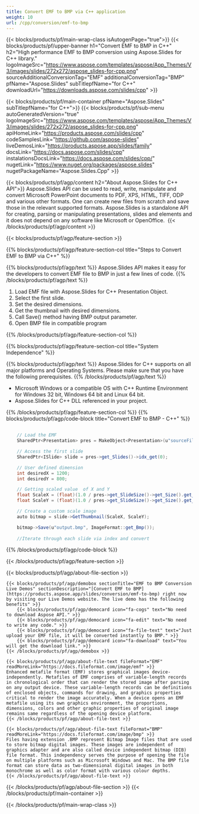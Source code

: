 ```yaml
---
title: Convert EMF to BMP via C++ application
weight: 10
url: /cpp/conversion/emf-to-bmp
---
```


{{< blocks/products/pf/main-wrap-class isAutogenPage="true">}}
{{< blocks/products/pf/upper-banner h1="Convert EMF to BMP in C++" h2="High performance EMF to BMP conversion using Aspose.Slides for C++ library." logoImageSrc="https://www.aspose.com/templates/aspose/App_Themes/V3/images/slides/272x272/aspose_slides-for-cpp.png" sourceAdditionalConversionTag="EMF" additionalConversionTag="BMP" pfName="Aspose.Slides" subTitlepfName="for C++" downloadUrl="https://downloads.aspose.com/slides/cpp" >}}

{{< blocks/products/pf/main-container pfName="Aspose.Slides" subTitlepfName="for C++">}}
{{< blocks/products/pf/sub-menu autoGeneratedVersion="true" logoImageSrc="https://www.aspose.com/templates/aspose/App_Themes/V3/images/slides/272x272/aspose_slides-for-cpp.png" apiHomeLink="https://products.aspose.com/slides/cpp" codeSamplesLink="https://github.com/aspose-slides" liveDemosLink="https://products.aspose.app/slides/family" docsLink="https://docs.aspose.com/slides/cpp" instalationsDocsLink="https://docs.aspose.com/slides/cpp/" nugetLink="https://www.nuget.org/packages/aspose.slides" nugetPackageName="Aspose.Slides.Cpp" >}}


{{< blocks/products/pf/agp/content h2="About Aspose.Slides for C++ API">}}
    Aspose.Slides API can be used to read, write, manipulate and convert Microsoft PowerPoint documents to PDF, XPS, HTML, TIFF, ODP and various other formats. One can create new files from scratch and save those in the relevant supported formats. Aspose.Slides is a standalone API for creating, parsing or manipulating presentations, slides and elements and it does not depend on any software like Microsoft or OpenOffice. ‎
{{< /blocks/products/pf/agp/content >}}

{{< blocks/products/pf/agp/feature-section >}}

{{% blocks/products/pf/agp/feature-section-col title="Steps to Convert EMF to BMP via C++" %}}

{{% blocks/products/pf/agp/text %}}
Aspose.Slides API makes it easy for the developers to convert EMF file to BMP in just a few lines of code.
{{% /blocks/products/pf/agp/text %}}

1. Load EMF file with Aspose.Slides for C++ Presentation Object.
1. Select the first slide.
1. Set the desired dimensions.
1. Get the thumbnail with desired dimensions.
1. Call Save() method having BMP output parameter.
1. Open BMP file in compatible program

{{% /blocks/products/pf/agp/feature-section-col %}}

{{% blocks/products/pf/agp/feature-section-col title="System Independence" %}}

{{% blocks/products/pf/agp/text %}}
Aspose.Slides for C++ supports on all major platforms and Operating Systems. Please make sure that you have the following prerequisites.
{{% /blocks/products/pf/agp/text %}}

+ Microsoft Windows or a compatible OS with C++ Runtime Environment for Windows 32 bit, Windows 64 bit and Linux 64 bit.
+ Aspose.Slides for C++ DLL referenced in your project.

{{% /blocks/products/pf/agp/feature-section-col %}}
{{% blocks/products/pf/agp/code-block title="Convert EMF to BMP - C++‎" %}}

```cs
    
    // Load the EMF
    SharedPtr<Presentation> pres = MakeObject<Presentation>(u"sourceFile.emf");

    // Access the first slide
    SharedPtr<ISlide> slide = pres->get_Slides()->idx_get(0);

    // User defined dimension
    int desiredX = 1200;
    int desiredY = 800;

    // Getting scaled value  of X and Y
    float ScaleX = (float)(1.0 / pres->get_SlideSize()->get_Size().get_Width()) * desiredX;
    float ScaleY = (float)(1.0 / pres->get_SlideSize()->get_Size().get_Height()) * desiredY;

    // Create a custom scale image
    auto bitmap = slide->GetThumbnail(ScaleX, ScaleY);

    bitmap->Save(u"output.bmp", ImageFormat::get_Bmp());
        
    //Iterate through each slide via index and convert
```

{{% /blocks/products/pf/agp/code-block %}}

{{< /blocks/products/pf/agp/feature-section >}}

{{< blocks/products/pf/agp/about-file-section >}}

    {{< blocks/products/pf/agp/demobox sectionTitle="EMF to BMP Conversion Live Demos" sectionDescription="[Convert EMF to BMP](https://products.aspose.app/slides/conversion/emf-to-bmp) right now by visiting our Live Demos website. The live demo has the following benefits" >}}
        {{< blocks/products/pf/agp/democard icon="fa-cogs" text="No need to download Aspose API." >}}
        {{< blocks/products/pf/agp/democard icon="fa-edit" text="No need to write any code." >}}
        {{< blocks/products/pf/agp/democard icon="fa-file-text" text="Just upload your EMF file, it will be converted instantly to BMP." >}}
        {{< blocks/products/pf/agp/democard icon="fa-download" text="You will get the download link." >}}
    {{< /blocks/products/pf/agp/demobox >}}

    {{< blocks/products/pf/agp/about-file-text fileFormat="EMF" readMoreLink="https://docs.fileformat.com/image/emf" >}}
    Enhanced metafile format (EMF) stores graphical images device-independently. Metafiles of EMF comprises of variable-length records in chronological order that can render the stored image after parsing on any output device. These variable-length records can be definitions of enclosed objects, commands for drawing, and graphics properties critical to render the image accurately. When a device opens an EMF metafile using its own graphics environment, the proportions, dimensions, colors and other graphic properties of original image remains same regardless of the opening device platform.
    {{< /blocks/products/pf/agp/about-file-text >}}

    {{< blocks/products/pf/agp/about-file-text fileFormat="BMP" readMoreLink="https://docs.fileformat.com/image/bmp" >}}
    Files having extension .BMP represent Bitmap Image files that are used to store bitmap digital images. These images are independent of graphics adapter and are also called device independent bitmap (DIB) file format. This independency serves the purpose of opening the file on multiple platforms such as Microsoft Windows and Mac. The BMP file format can store data as two-dimensional digital images in both monochrome as well as color format with various colour depths.
    {{< /blocks/products/pf/agp/about-file-text >}}

{{< /blocks/products/pf/agp/about-file-section >}}
{{< /blocks/products/pf/main-container >}}

{{< /blocks/products/pf/main-wrap-class >}}
